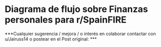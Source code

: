 # Diagrama de flujo sobre Finanzas personales para r/SpainFIRE

***Cualquier sugerencia / mejora / o interés en colaborar contactar con u/Jairuss14 o postear en el Post original: ***

